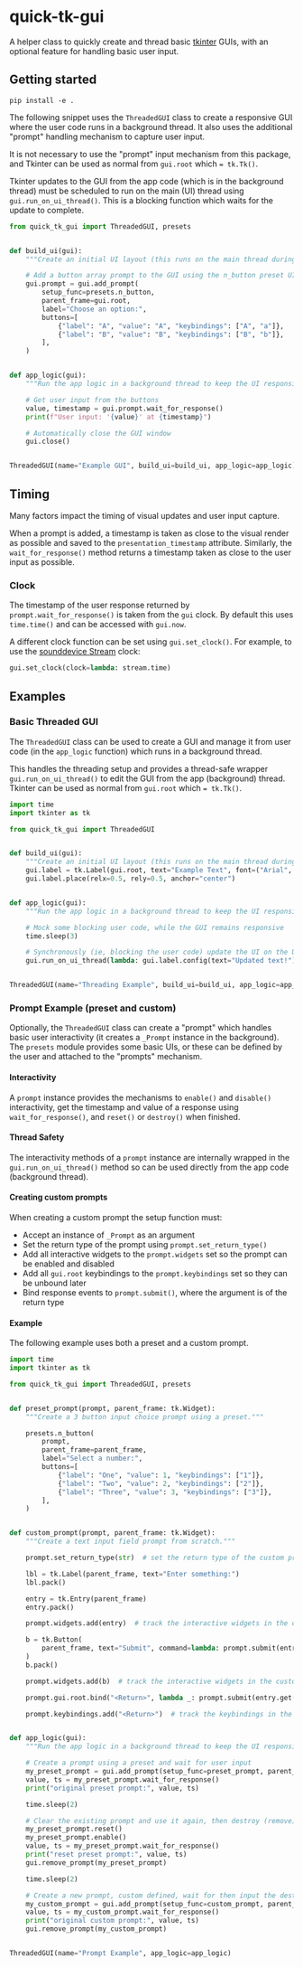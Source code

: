 # quick-tk-gui

A helper class to quickly create and thread basic [tkinter](https://docs.python.org/3/library/tkinter.html) GUIs, with an optional feature for handling basic user input.

## Getting started

```
pip install -e .
```

The following snippet uses the `ThreadedGUI` class to create a responsive GUI where the user code runs in a background thread. It also uses the additional "prompt" handling mechanism to capture user input.

It is not necessary to use the "prompt" input mechanism from this package, and Tkinter can be used as normal from `gui.root` which `= tk.Tk()`.

Tkinter updates to the GUI from the app code (which is in the background thread) must be scheduled to run on the main (UI) thread using `gui.run_on_ui_thread()`. This is a blocking function which waits for the update to complete.

```python
from quick_tk_gui import ThreadedGUI, presets


def build_ui(gui):
    """Create an initial UI layout (this runs on the main thread during init)."""

    # Add a button array prompt to the GUI using the n_button preset UI
    gui.prompt = gui.add_prompt(
        setup_func=presets.n_button,
        parent_frame=gui.root,
        label="Choose an option:",
        buttons=[
            {"label": "A", "value": "A", "keybindings": ["A", "a"]},
            {"label": "B", "value": "B", "keybindings": ["B", "b"]},
        ],
    )


def app_logic(gui):
    """Run the app logic in a background thread to keep the UI responsive."""

    # Get user input from the buttons
    value, timestamp = gui.prompt.wait_for_response()
    print(f"User input: '{value}' at {timestamp}")

    # Automatically close the GUI window
    gui.close()


ThreadedGUI(name="Example GUI", build_ui=build_ui, app_logic=app_logic)
```

## Timing

Many factors impact the timing of visual updates and user input capture.

When a prompt is added, a timestamp is taken as close to the visual render as possible and saved to the `presentation_timestamp` attribute. Similarly, the `wait_for_response()` method returns a timestamp taken as close to the user input as possible.

### Clock

The timestamp of the user response returned by `prompt.wait_for_response()` is taken from the `gui` clock. By default this uses `time.time()` and can be accessed with `gui.now`.

A different clock function can be set using `gui.set_clock()`. For example, to use the [sounddevice Stream](https://python-sounddevice.readthedocs.io/en/0.3.15/api/streams.html#sounddevice.Stream) clock:

```python
gui.set_clock(clock=lambda: stream.time)
```

## Examples

### Basic Threaded GUI

The `ThreadedGUI` class can be used to create a GUI and manage it from user code (in the `app_logic` function) which runs in a background thread.

This handles the threading setup and provides a thread-safe wrapper `gui.run_on_ui_thread()` to edit the GUI from the app (background) thread. Tkinter can be used as normal from `gui.root` which `= tk.Tk()`.

```python
import time
import tkinter as tk

from quick_tk_gui import ThreadedGUI


def build_ui(gui):
    """Create an initial UI layout (this runs on the main thread during init)."""
    gui.label = tk.Label(gui.root, text="Example Text", font=("Arial", 14))
    gui.label.place(relx=0.5, rely=0.5, anchor="center")


def app_logic(gui):
    """Run the app logic in a background thread to keep the UI responsive."""

    # Mock some blocking user code, while the GUI remains responsive
    time.sleep(3)

    # Synchronously (ie, blocking the user code) update the UI on the UI thread
    gui.run_on_ui_thread(lambda: gui.label.config(text="Updated text!"))


ThreadedGUI(name="Threading Example", build_ui=build_ui, app_logic=app_logic)
```

### Prompt Example (preset and custom)

Optionally, the `ThreadedGUI` class can create a "prompt" which handles basic user interactivity (it creates a `_Prompt` instance in the background). The `presets` module provides some basic UIs, or these can be defined by the user and attached to the "prompts" mechanism.

#### Interactivity

A `prompt` instance provides the mechanisms to `enable()` and `disable()` interactivity, get the timestamp and value of a response using `wait_for_response()`, and `reset()` or `destroy()` when finished.

#### Thread Safety

The interactivity methods of a `prompt` instance are internally wrapped in the `gui.run_on_ui_thread()` method so can be used directly from the app code (background thread).

#### Creating custom prompts

When creating a custom prompt the setup function must:
- Accept an instance of `_Prompt` as an argument
- Set the return type of the prompt using `prompt.set_return_type()`
- Add all interactive widgets to the `prompt.widgets` set so the prompt can be enabled and disabled
- Add all `gui.root` keybindings to the `prompt.keybindings` set so they can be unbound later
- Bind response events to `prompt.submit()`, where the argument is of the return type

#### Example

The following example uses both a preset and a custom prompt.

```python
import time
import tkinter as tk

from quick_tk_gui import ThreadedGUI, presets


def preset_prompt(prompt, parent_frame: tk.Widget):
    """Create a 3 button input choice prompt using a preset."""

    presets.n_button(
        prompt,
        parent_frame=parent_frame,
        label="Select a number:",
        buttons=[
            {"label": "One", "value": 1, "keybindings": ["1"]},
            {"label": "Two", "value": 2, "keybindings": ["2"]},
            {"label": "Three", "value": 3, "keybindings": ["3"]},
        ],
    )


def custom_prompt(prompt, parent_frame: tk.Widget):
    """Create a text input field prompt from scratch."""

    prompt.set_return_type(str)  # set the return type of the custom prompt

    lbl = tk.Label(parent_frame, text="Enter something:")
    lbl.pack()

    entry = tk.Entry(parent_frame)
    entry.pack()

    prompt.widgets.add(entry)  # track the interactive widgets in the custom prompt

    b = tk.Button(
        parent_frame, text="Submit", command=lambda: prompt.submit(entry.get())
    )
    b.pack()

    prompt.widgets.add(b)  # track the interactive widgets in the custom prompt

    prompt.gui.root.bind("<Return>", lambda _: prompt.submit(entry.get()))

    prompt.keybindings.add("<Return>")  # track the keybindings in the custom prompt


def app_logic(gui):
    """Run the app logic in a background thread to keep the UI responsive."""

    # Create a prompt using a preset and wait for user input
    my_preset_prompt = gui.add_prompt(setup_func=preset_prompt, parent_frame=gui.root)
    value, ts = my_preset_prompt.wait_for_response()
    print("original preset prompt:", value, ts)

    time.sleep(2)

    # Clear the existing prompt and use it again, then destroy (remove) it
    my_preset_prompt.reset()
    my_preset_prompt.enable()
    value, ts = my_preset_prompt.wait_for_response()
    print("reset preset prompt:", value, ts)
    gui.remove_prompt(my_preset_prompt)

    time.sleep(2)

    # Create a new prompt, custom defined, wait for then input the destroy it
    my_custom_prompt = gui.add_prompt(setup_func=custom_prompt, parent_frame=gui.root)
    value, ts = my_custom_prompt.wait_for_response()
    print("original custom prompt:", value, ts)
    gui.remove_prompt(my_custom_prompt)


ThreadedGUI(name="Prompt Example", app_logic=app_logic)
```
